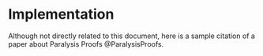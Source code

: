 # Implementation

Although not directly related to this document, here is a sample citation of a paper about Paralysis Proofs @ParalysisProofs.


